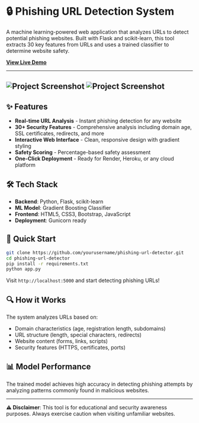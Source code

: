 # 🔒 Phishing URL Detection System

A machine learning-powered web application that analyzes URLs to detect potential phishing websites. Built with Flask and scikit-learn, this tool extracts 30 key features from URLs and uses a trained classifier to determine website safety.

[**View Live Demo**](https://web-production-e5644.up.railway.app//)

---
![Project Screenshot](https://raw.githubusercontent.com/Aditya-Sai-19/PHISHING-URL-DETECTION/main/project-screenshot.png)
![Project Screenshot](https://raw.githubusercontent.com/Aditya-Sai-19/PHISHING-URL-DETECTION/main/project-screenshot-1.png)
---

## ✨ Features

- **Real-time URL Analysis** - Instant phishing detection for any website
- **30+ Security Features** - Comprehensive analysis including domain age, SSL certificates, redirects, and more
- **Interactive Web Interface** - Clean, responsive design with gradient styling
- **Safety Scoring** - Percentage-based safety assessment
- **One-Click Deployment** - Ready for Render, Heroku, or any cloud platform

## 🛠️ Tech Stack

- **Backend**: Python, Flask, scikit-learn
- **ML Model**: Gradient Boosting Classifier
- **Frontend**: HTML5, CSS3, Bootstrap, JavaScript
- **Deployment**: Gunicorn ready

## 🚀 Quick Start

```bash
git clone https://github.com/yourusername/phishing-url-detector.git
cd phishing-url-detector
pip install -r requirements.txt
python app.py
```

Visit `http://localhost:5000` and start detecting phishing URLs!

## 🔍 How it Works

The system analyzes URLs based on:
- Domain characteristics (age, registration length, subdomains)
- URL structure (length, special characters, redirects)
- Website content (forms, links, scripts)
- Security features (HTTPS, certificates, ports)

## 📊 Model Performance

The trained model achieves high accuracy in detecting phishing attempts by analyzing patterns commonly found in malicious websites.

---

**⚠️ Disclaimer**: This tool is for educational and security awareness purposes. Always exercise caution when visiting unfamiliar websites.
